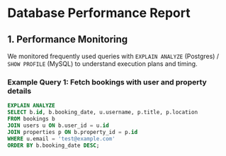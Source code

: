 # Database Performance Report

## 1. Performance Monitoring

We monitored frequently used queries with `EXPLAIN ANALYZE` (Postgres) / `SHOW PROFILE` (MySQL) to understand execution plans and timing.

### Example Query 1: Fetch bookings with user and property details
```sql
EXPLAIN ANALYZE
SELECT b.id, b.booking_date, u.username, p.title, p.location
FROM bookings b
JOIN users u ON b.user_id = u.id
JOIN properties p ON b.property_id = p.id
WHERE u.email = 'test@example.com'
ORDER BY b.booking_date DESC;

